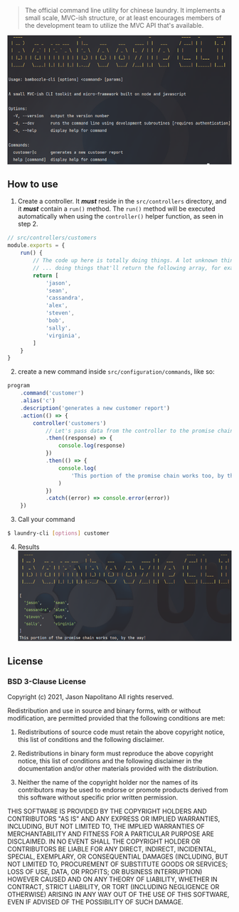 > The official command line utility for chinese laundry. It implements a small scale, MVC-ish structure, or at least
> encourages members of the development team to utilize the MVC API that's available.

![Screenshot](docs/screenshot.png)

## How to use
1. Create a controller. It **_must_** reside in the `src/controllers` directory,
   and it **_must_** contain a `run()` method. The `run()` method will be executed
   automatically when using the `controller()` helper function, as seen in step 2.
```js
// src/controllers/customers
module.exports = {
    run() {
        // The code up here is totally doing things. A lot unknown things ...
        // ... doing things that'll return the following array, for example
        return [
            'jason',
            'sean',
            'cassandra',
            'alex',
            'steven',
            'bob',
            'sally',
            'virginia',
        ]
    }
}
```

2. create a new command inside `src/configuration/commands`, like so:
```js
program
    .command('customer')
    .alias('c')
    .description('generates a new customer report')
    .action(() => {
        controller('customers')
            // Let's pass data from the controller to the promise chain!
            .then((response) => {
                console.log(response)
            })
            .then(() => {
                console.log(
                    'This portion of the promise chain works too, by the way!'
                )
            })
            .catch((error) => console.error(error))
    })
```

3. Call your command
```bash
$ laundry-cli [options] customer
```

4. Results
   ![Screenshot2](docs/screenshot-2.png)

## License
### BSD 3-Clause License

Copyright (c) 2021, Jason Napolitano
All rights reserved.

Redistribution and use in source and binary forms, with or without
modification, are permitted provided that the following conditions are met:

1. Redistributions of source code must retain the above copyright notice, this
   list of conditions and the following disclaimer.

2. Redistributions in binary form must reproduce the above copyright notice,
   this list of conditions and the following disclaimer in the documentation
   and/or other materials provided with the distribution.

3. Neither the name of the copyright holder nor the names of its
   contributors may be used to endorse or promote products derived from
   this software without specific prior written permission.

THIS SOFTWARE IS PROVIDED BY THE COPYRIGHT HOLDERS AND CONTRIBUTORS "AS IS"
AND ANY EXPRESS OR IMPLIED WARRANTIES, INCLUDING, BUT NOT LIMITED TO, THE
IMPLIED WARRANTIES OF MERCHANTABILITY AND FITNESS FOR A PARTICULAR PURPOSE ARE
DISCLAIMED. IN NO EVENT SHALL THE COPYRIGHT HOLDER OR CONTRIBUTORS BE LIABLE
FOR ANY DIRECT, INDIRECT, INCIDENTAL, SPECIAL, EXEMPLARY, OR CONSEQUENTIAL
DAMAGES (INCLUDING, BUT NOT LIMITED TO, PROCUREMENT OF SUBSTITUTE GOODS OR
SERVICES; LOSS OF USE, DATA, OR PROFITS; OR BUSINESS INTERRUPTION) HOWEVER
CAUSED AND ON ANY THEORY OF LIABILITY, WHETHER IN CONTRACT, STRICT LIABILITY,
OR TORT (INCLUDING NEGLIGENCE OR OTHERWISE) ARISING IN ANY WAY OUT OF THE USE
OF THIS SOFTWARE, EVEN IF ADVISED OF THE POSSIBILITY OF SUCH DAMAGE.
